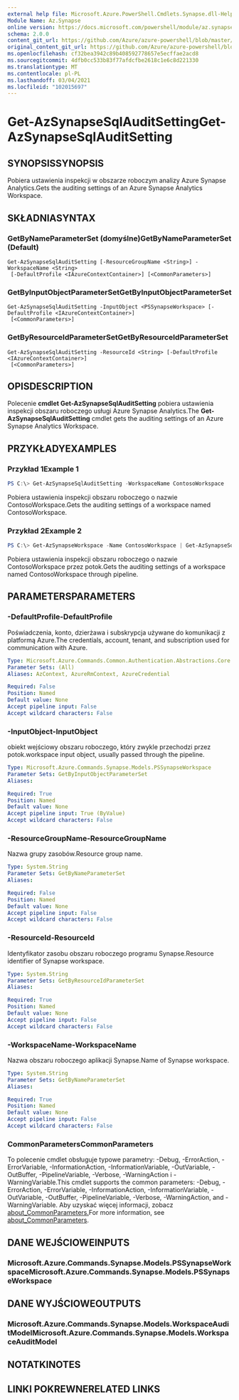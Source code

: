 ```yaml
---
external help file: Microsoft.Azure.PowerShell.Cmdlets.Synapse.dll-Help.xml
Module Name: Az.Synapse
online version: https://docs.microsoft.com/powershell/module/az.synapse/get-azsynapsesqlauditsetting
schema: 2.0.0
content_git_url: https://github.com/Azure/azure-powershell/blob/master/src/Synapse/Synapse/help/Get-AzSynapseSqlAuditSetting.md
original_content_git_url: https://github.com/Azure/azure-powershell/blob/master/src/Synapse/Synapse/help/Get-AzSynapseSqlAuditSetting.md
ms.openlocfilehash: cf32bea3942c89b408592778657e5ecffae2acd8
ms.sourcegitcommit: 4dfb0cc533b83f77afdcfbe2618c1e6c8d221330
ms.translationtype: MT
ms.contentlocale: pl-PL
ms.lasthandoff: 03/04/2021
ms.locfileid: "102015697"
---
```

# <span data-ttu-id="d8771-101">Get-AzSynapseSqlAuditSetting</span><span class="sxs-lookup"><span data-stu-id="d8771-101">Get-AzSynapseSqlAuditSetting</span></span>

## <span data-ttu-id="d8771-102">SYNOPSIS</span><span class="sxs-lookup"><span data-stu-id="d8771-102">SYNOPSIS</span></span>
<span data-ttu-id="d8771-103">Pobiera ustawienia inspekcji w obszarze roboczym analizy Azure Synapse Analytics.</span><span class="sxs-lookup"><span data-stu-id="d8771-103">Gets the auditing settings of an Azure Synapse Analytics Workspace.</span></span>

## <span data-ttu-id="d8771-104">SKŁADNIA</span><span class="sxs-lookup"><span data-stu-id="d8771-104">SYNTAX</span></span>

### <span data-ttu-id="d8771-105">GetByNameParameterSet (domyślne)</span><span class="sxs-lookup"><span data-stu-id="d8771-105">GetByNameParameterSet (Default)</span></span>
```
Get-AzSynapseSqlAuditSetting [-ResourceGroupName <String>] -WorkspaceName <String>
 [-DefaultProfile <IAzureContextContainer>] [<CommonParameters>]
```

### <span data-ttu-id="d8771-106">GetByInputObjectParameterSet</span><span class="sxs-lookup"><span data-stu-id="d8771-106">GetByInputObjectParameterSet</span></span>
```
Get-AzSynapseSqlAuditSetting -InputObject <PSSynapseWorkspace> [-DefaultProfile <IAzureContextContainer>]
 [<CommonParameters>]
```

### <span data-ttu-id="d8771-107">GetByResourceIdParameterSet</span><span class="sxs-lookup"><span data-stu-id="d8771-107">GetByResourceIdParameterSet</span></span>
```
Get-AzSynapseSqlAuditSetting -ResourceId <String> [-DefaultProfile <IAzureContextContainer>]
 [<CommonParameters>]
```

## <span data-ttu-id="d8771-108">OPIS</span><span class="sxs-lookup"><span data-stu-id="d8771-108">DESCRIPTION</span></span>
<span data-ttu-id="d8771-109">Polecenie **cmdlet Get-AzSynapseSqlAuditSetting** pobiera ustawienia inspekcji obszaru roboczego usługi Azure Synapse Analytics.</span><span class="sxs-lookup"><span data-stu-id="d8771-109">The **Get-AzSynapseSqlAuditSetting** cmdlet gets the auditing settings of an Azure Synapse Analytics Workspace.</span></span>

## <span data-ttu-id="d8771-110">PRZYKŁADY</span><span class="sxs-lookup"><span data-stu-id="d8771-110">EXAMPLES</span></span>

### <span data-ttu-id="d8771-111">Przykład 1</span><span class="sxs-lookup"><span data-stu-id="d8771-111">Example 1</span></span>
```powershell
PS C:\> Get-AzSynapseSqlAuditSetting -WorkspaceName ContosoWorkspace
```

<span data-ttu-id="d8771-112">Pobiera ustawienia inspekcji obszaru roboczego o nazwie ContosoWorkspace.</span><span class="sxs-lookup"><span data-stu-id="d8771-112">Gets the auditing settings of a workspace named ContosoWorkspace.</span></span>

### <span data-ttu-id="d8771-113">Przykład 2</span><span class="sxs-lookup"><span data-stu-id="d8771-113">Example 2</span></span>
```powershell
PS C:\> Get-AzSynapseWorkspace -Name ContosoWorkspace | Get-AzSynapseSqlAuditSetting
```

<span data-ttu-id="d8771-114">Pobiera ustawienia inspekcji obszaru roboczego o nazwie ContosoWorkspace przez potok.</span><span class="sxs-lookup"><span data-stu-id="d8771-114">Gets the auditing settings of a workspace named ContosoWorkspace through pipeline.</span></span>

## <span data-ttu-id="d8771-115">PARAMETERS</span><span class="sxs-lookup"><span data-stu-id="d8771-115">PARAMETERS</span></span>

### <span data-ttu-id="d8771-116">-DefaultProfile</span><span class="sxs-lookup"><span data-stu-id="d8771-116">-DefaultProfile</span></span>
<span data-ttu-id="d8771-117">Poświadczenia, konto, dzierżawa i subskrypcja używane do komunikacji z platformą Azure.</span><span class="sxs-lookup"><span data-stu-id="d8771-117">The credentials, account, tenant, and subscription used for communication with Azure.</span></span>

```yaml
Type: Microsoft.Azure.Commands.Common.Authentication.Abstractions.Core.IAzureContextContainer
Parameter Sets: (All)
Aliases: AzContext, AzureRmContext, AzureCredential

Required: False
Position: Named
Default value: None
Accept pipeline input: False
Accept wildcard characters: False
```

### <span data-ttu-id="d8771-118">-InputObject</span><span class="sxs-lookup"><span data-stu-id="d8771-118">-InputObject</span></span>
<span data-ttu-id="d8771-119">obiekt wejściowy obszaru roboczego, który zwykle przechodzi przez potok.</span><span class="sxs-lookup"><span data-stu-id="d8771-119">workspace input object, usually passed through the pipeline.</span></span>

```yaml
Type: Microsoft.Azure.Commands.Synapse.Models.PSSynapseWorkspace
Parameter Sets: GetByInputObjectParameterSet
Aliases:

Required: True
Position: Named
Default value: None
Accept pipeline input: True (ByValue)
Accept wildcard characters: False
```

### <span data-ttu-id="d8771-120">-ResourceGroupName</span><span class="sxs-lookup"><span data-stu-id="d8771-120">-ResourceGroupName</span></span>
<span data-ttu-id="d8771-121">Nazwa grupy zasobów.</span><span class="sxs-lookup"><span data-stu-id="d8771-121">Resource group name.</span></span>

```yaml
Type: System.String
Parameter Sets: GetByNameParameterSet
Aliases:

Required: False
Position: Named
Default value: None
Accept pipeline input: False
Accept wildcard characters: False
```

### <span data-ttu-id="d8771-122">-ResourceId</span><span class="sxs-lookup"><span data-stu-id="d8771-122">-ResourceId</span></span>
<span data-ttu-id="d8771-123">Identyfikator zasobu obszaru roboczego programu Synapse.</span><span class="sxs-lookup"><span data-stu-id="d8771-123">Resource identifier of Synapse workspace.</span></span>

```yaml
Type: System.String
Parameter Sets: GetByResourceIdParameterSet
Aliases:

Required: True
Position: Named
Default value: None
Accept pipeline input: False
Accept wildcard characters: False
```

### <span data-ttu-id="d8771-124">-WorkspaceName</span><span class="sxs-lookup"><span data-stu-id="d8771-124">-WorkspaceName</span></span>
<span data-ttu-id="d8771-125">Nazwa obszaru roboczego aplikacji Synapse.</span><span class="sxs-lookup"><span data-stu-id="d8771-125">Name of Synapse workspace.</span></span>

```yaml
Type: System.String
Parameter Sets: GetByNameParameterSet
Aliases:

Required: True
Position: Named
Default value: None
Accept pipeline input: False
Accept wildcard characters: False
```

### <span data-ttu-id="d8771-126">CommonParameters</span><span class="sxs-lookup"><span data-stu-id="d8771-126">CommonParameters</span></span>
<span data-ttu-id="d8771-127">To polecenie cmdlet obsługuje typowe parametry: -Debug, -ErrorAction, -ErrorVariable, -InformationAction, -InformationVariable, -OutVariable, -OutBuffer, -PipelineVariable, -Verbose, -WarningAction i -WarningVariable.</span><span class="sxs-lookup"><span data-stu-id="d8771-127">This cmdlet supports the common parameters: -Debug, -ErrorAction, -ErrorVariable, -InformationAction, -InformationVariable, -OutVariable, -OutBuffer, -PipelineVariable, -Verbose, -WarningAction, and -WarningVariable.</span></span> <span data-ttu-id="d8771-128">Aby uzyskać więcej informacji, zobacz [about_CommonParameters.](http://go.microsoft.com/fwlink/?LinkID=113216)</span><span class="sxs-lookup"><span data-stu-id="d8771-128">For more information, see [about_CommonParameters](http://go.microsoft.com/fwlink/?LinkID=113216).</span></span>

## <span data-ttu-id="d8771-129">DANE WEJŚCIOWE</span><span class="sxs-lookup"><span data-stu-id="d8771-129">INPUTS</span></span>

### <span data-ttu-id="d8771-130">Microsoft.Azure.Commands.Synapse.Models.PSSynapseWorkspace</span><span class="sxs-lookup"><span data-stu-id="d8771-130">Microsoft.Azure.Commands.Synapse.Models.PSSynapseWorkspace</span></span>

## <span data-ttu-id="d8771-131">DANE WYJŚCIOWE</span><span class="sxs-lookup"><span data-stu-id="d8771-131">OUTPUTS</span></span>

### <span data-ttu-id="d8771-132">Microsoft.Azure.Commands.Synapse.Models.WorkspaceAuditModel</span><span class="sxs-lookup"><span data-stu-id="d8771-132">Microsoft.Azure.Commands.Synapse.Models.WorkspaceAuditModel</span></span>

## <span data-ttu-id="d8771-133">NOTATKI</span><span class="sxs-lookup"><span data-stu-id="d8771-133">NOTES</span></span>

## <span data-ttu-id="d8771-134">LINKI POKREWNE</span><span class="sxs-lookup"><span data-stu-id="d8771-134">RELATED LINKS</span></span>
